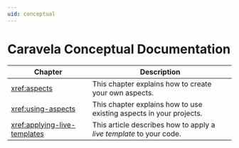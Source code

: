 ```yaml
---
uid: conceptual
---
```

# Caravela Conceptual Documentation


| Chapter              | Description                                                         |
|----------------------|---------------------------------------------------------------------|
| <xref:aspects>       | This chapter explains how to create your own aspects.               |
| <xref:using-aspects> | This chapter explains how to use existing aspects in your projects. |
| <xref:applying-live-templates> | This article describes how to apply a _live template_ to your code. 
